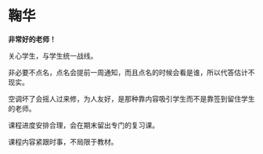 # 鞠华

**非常好的老师！**

关心学生，与学生统一战线。

非必要不点名，点名会提前一周通知，而且点名的时候会看是谁，所以代答估计不现实。

空调坏了会摇人过来修，为人友好，是那种靠内容吸引学生而不是靠签到留住学生的老师。

课程进度安排合理，会在期末留出专门的复习课。

课程内容紧跟时事，不局限于教材。